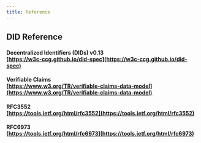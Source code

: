 ```yaml
---
title: Reference
---
```


## DID Reference

#### Decentralized Identifiers (DIDs) v0.13<br>[https://w3c-ccg.github.io/did-spec](https://w3c-ccg.github.io/did-spec)

#### Verifiable Claims<br>[https://www.w3.org/TR/verifiable-claims-data-model](https://www.w3.org/TR/verifiable-claims-data-model)

#### RFC3552<br>[https://tools.ietf.org/html/rfc3552](https://tools.ietf.org/html/rfc3552)

#### RFC6973<br>[https://tools.ietf.org/html/rfc6973](https://tools.ietf.org/html/rfc6973)
